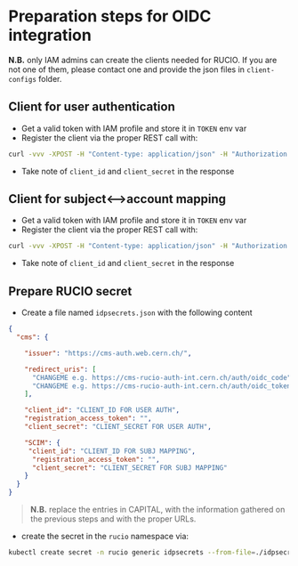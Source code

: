 
# Preparation steps for OIDC integration

__N.B.__ only IAM admins can create the clients needed for RUCIO. If you are not one of them, please contact one and provide the json files in `client-configs` folder.

## Client for user authentication

- Get a valid token with IAM profile and store it in `TOKEN` env var
- Register the client via the proper REST call with:
```bash
curl -vvv -XPOST -H "Content-type: application/json" -H "Authorization: Bearer ${TOKEN}" https://cms-auth.web.cern.ch/api/clients -d "@client-configs/req-client-user-auth-INSTANCENAMEHERE.json"
```
- Take note of `client_id` and `client_secret` in the response

## Client for subject<-->account mapping

- Get a valid token with IAM profile and store it in `TOKEN` env var
- Register the client via the proper REST call with:
```bash
curl -vvv -XPOST -H "Content-type: application/json" -H "Authorization: Bearer ${TOKEN}" https://cms-auth.web.cern.ch/api/clients -d "@client-configs/req-client-admin-scim.json"
```
- Take note of `client_id` and `client_secret` in the response

## Prepare RUCIO secret

- Create a file named `idpsecrets.json` with the following content

```json
{
  "cms": {

    "issuer": "https://cms-auth.web.cern.ch/",

    "redirect_uris": [
      "CHANGEME e.g. https://cms-rucio-auth-int.cern.ch/auth/oidc_code",
      "CHANGEME e.g. https://cms-rucio-auth-int.cern.ch/auth/oidc_token"
    ],

    "client_id": "CLIENT_ID FOR USER AUTH",
    "registration_access_token": "",
    "client_secret": "CLIENT_SECRET FOR USER AUTH",

    "SCIM": {
     "client_id": "CLIENT_ID FOR SUBJ MAPPING",
      "registration_access_token": "",
      "client_secret": "CLIENT_SECRET FOR SUBJ MAPPING"
    }
  }
}
```

> __N.B.__ replace the entries in CAPITAL, with the information gathered on the previous steps and with the proper URLs.

- create the secret in the `rucio` namespace via:
```bash
kubectl create secret -n rucio generic idpsecrets --from-file=./idpsecrets.json
```